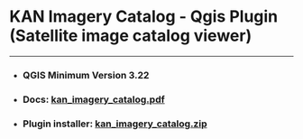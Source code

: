 # KAN Imagery Catalog - Qgis Plugin (Satellite image catalog viewer)
---------------------------------------------------------------------

* ### QGIS Minimum Version  3.22

* ### Docs:                 [kan_imagery_catalog.pdf](kan_imagery_catalog.pdf)

* ### Plugin installer:     [kan_imagery_catalog.zip](dist/kan_imagery_catalog.zip)

